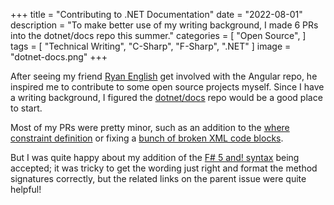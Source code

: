+++
title = "Contributing to .NET Documentation"
date = "2022-08-01"
description = "To make better use of my writing background, I made 6 PRs into the dotnet/docs repo this summer."
categories = [
    "Open Source",
]
tags = [
    "Technical Writing", "C-Sharp", "F-Sharp", ".NET"
]
image = "dotnet-docs.png"
+++

After seeing my friend [Ryan English](https://github.com/GrizzlyEnglish) get involved with the Angular repo, he inspired me to contribute to some open source projects myself. Since I have a writing background, I figured the [dotnet/docs](https://github.com/dotnet/docs) repo would be a good place to start.

Most of my PRs were pretty minor, such as an addition to the [where constraint definition](https://github.com/dotnet/docs/pull/30702) or fixing a [bunch of broken XML code blocks](https://github.com/dotnet/docs/pull/30680).

But I was quite happy about my addition of the [F# 5 and! syntax](https://github.com/dotnet/docs/pull/30447) being accepted; it was tricky to get the wording just right and format the method signatures correctly, but the related links on the parent issue were quite helpful!

